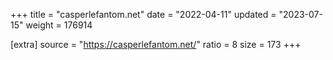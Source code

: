 +++
title = "casperlefantom.net"
date = "2022-04-11"
updated = "2023-07-15"
weight = 176914

[extra]
source = "https://casperlefantom.net/"
ratio = 8
size = 173
+++
